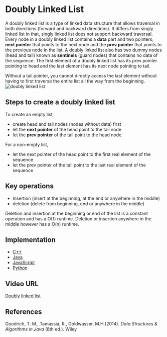 # Doubly Linked List

A doubly linked list is a type of linked data structure that allows traversal in both directions (forward and backward directions). It differs from singly linked list in that, singly linked list does not support backward traversal. Every node in a doubly linked list contains a **data** part and two pointers; **next pointer** that points to the next node and the **prev pointer** that points to the previous node in the list. A doubly linked list also has two dummy nodes (head and tail) known as **sentinels** (guard nodes) that contains no data of the sequence. The first element of a doubly linked list has its prev pointer pointing to head and the last element has its next node pointing to tail. 

Without a tail pointer, you cannot directly access the last element without having to first traverse the entire list all the way from the beginning. 
![doubly linked list](https://github.com/Ayebilla/project/blob/main/doubly-linked-list.PNG?raw=true)

## Steps to create a doubly linked list
To create an empty list,
- create head and tail nodes (nodes without data) first
- let the **next pointer** of the head point to the tail node
- let the **prev pointer** of the tail point to the head node.

For a non-empty list,
- let the next pointer of the head point to the first real element of the sequence
- let the prev pointer of the tail point to the last real element of the sequence

## Key operations
- Insertion (insert at the beginning, at the end or anywhere in the middle)
- deletion (delete from beginning, end or anywhere in the middle)

Deletion and insertion at the beginning or end of the list is a constant operation and has a O(1) runtime. Deletion or insertion anywhere in the middle however has a O(n) runtime. 


## Implementation

- [C++](../../../algorithms/C/linked-lists/doubly-linked-list.c)
- [Java](../../../algorithms/CPlusPlus/Linked-Lists/doubly.cpp)
- [JavaScript](../../../algorithms/Java/linked-lists/doubly.java)
- [Python](../../../algorithms/Python/linked_lists/doubly.py)

## Video URL

[Doubly linked list](https://www.youtube.com/watch?v=nquQ_fYGGA4)


## References

Goodrich, T. M., Tamassia, R., Goldwasser, M.H.(2014). *Data Structures & Algorithms in Java* (6th ed.). Wiley